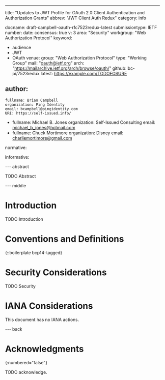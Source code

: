 ---
title: "Updates to JWT Profile for OAuth 2.0 Client Authentication and Authorization Grants"
abbrev: "JWT Client Auth Redux"
category: info

docname: draft-campbell-oauth-rfc7523redux-latest
submissiontype: IETF
number:
date:
consensus: true
v: 3
area: "Security"
workgroup: "Web Authorization Protocol"
keyword:
 - audience
 - JWT
 - OAuth
venue:
  group: "Web Authorization Protocol"
  type: "Working Group"
  mail: "oauth@ietf.org"
  arch: "https://mailarchive.ietf.org/arch/browse/oauth/"
  github: bc-pi/7523redux
  latest: https://example.com/TODOFOSURE

author:
 -
    fullname: Brian Campbell
    organization: Ping Identity
    email: bcampbell@pingidentity.com
    URI: https://self-issued.info/
 -
    fullname: Michael B. Jones
    organization: Self-Issued Consulting
    email: michael_b_jones@hotmail.com
 -
    fullname: Chuck Mortimore
    organization: Disney
    email: charliemortimore@gmail.com

normative:

informative:


--- abstract

TODO Abstract


--- middle

# Introduction

TODO Introduction


# Conventions and Definitions

{::boilerplate bcp14-tagged}


# Security Considerations

TODO Security


# IANA Considerations

This document has no IANA actions.


--- back

# Acknowledgments
{:numbered="false"}

TODO acknowledge.
